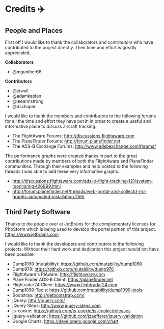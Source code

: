 # Credits :airplane:

## People and Places

First off I would like to thank the collaborators and contributors who have contributed to the project
directly. Their time and effort is greatly appreciated.

**Collaborators**

* @mgunther68

**Contributors**

* @jdwall
* @adamkaplan
* @leearmstrong
* @dschaper

I would like to thank the members and contributors to the following forums for all the time and effort
they have put in in order to create a useful and informative place to discuss aircraft tracking.

* The FlightAware Forums:     http://discussions.flightaware.com
* The PlaneFinder Forums:     http://forum.planefinder.net
* The ADS-B Exchange Forums:  http://www.adsbexchange.com/forums/

The performance graphs were created thanks in part to the great contributions made by members of both
the FlightAware and PlaneFinder communities. Through their examples and help posted to the following
threads I was able to add these very informative graphs.

* http://discussions.flightaware.com/ads-b-flight-tracking-f21/system-monitoring-t26999.html
* http://forum.planefinder.net/threads/web-portal-and-collectd-rrd-graphs-automated-installation.256/

## Third Party Software

Thanks to the people over at JetBrains for the complementary licenses for PhpStorm which is being used
to develop the portal portion of this project. https://www.jetbrains.com

I would like to thank the developers and contributors to the following projects. Without their
hard work and dedication this project would not have been possible.

* Dump1090 (mutability):      https://github.com/mutability/dump1090
* Dump978:                    https://github.com/mutability/dump978
* FlightAware's PiAware:      http://flightaware.com
* Plane Finder ADS-B Client:  https://planefinder.net
* Flightradar24 Client:       https://www.flightradar24.com
* Dump1090-Tools:             https://github.com/mutability/dump1090-tools
* Bootstrap:                  http://getbootstrap.com/
* jQuery:                     http://jquery.com/
* jQuery Steps:               http://www.jquery-steps.com
* js-cookie:                  https://github.com/js-cookie/js-cookie/releases
* jquery-validation:          https://github.com/jzaefferer/jquery-validation
* Google Charts:              https://developers.google.com/chart
